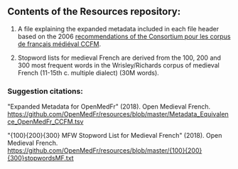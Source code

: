 ## Contents of the Resources repository:

1. A file explaining the expanded metadata included in each file header
based on the 2006 [recommendations of the Consortium pour les corpus
de français médiéval CCFM](http://ccfm.ens-lyon.fr/spip.php?rubrique14).

2. Stopword lists for medieval French are derived from the 100, 200
and 300 most frequent words in the Wrisley/Richards corpus of
medieval French (11-15th c. multiple dialect) (30M words).

### Suggestion citations:

"Expanded Metadata for OpenMedFr" (2018). Open Medieval French. https://github.com/OpenMedFr/resources/blob/master/Metadata_Equivalence_OpenMedFr_CCFM.tsv

"{100}{200}{300} MFW Stopword List for Medieval French" (2018). Open Medieval French.
https://github.com/OpenMedFr/resources/blob/master/{100}{200}{300}stopwordsMF.txt
